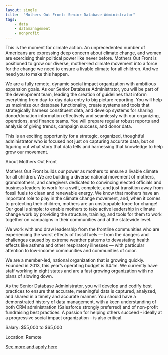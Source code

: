 ```yaml
---
layout: single
title:  "Mothers Out Front: Senior Database Administrator"
tags: 
    - data
    - datamanagement
    - nonprofit
---
```


This is the moment for climate action. An unprecedented number of Americans are expressing deep concern about climate change, and women are exercising their political power like never before. Mothers Out Front is positioned to grow our diverse, mother-led climate movement into a force for the change we need to ensure a livable climate for all children. And we need you to make this happen.

We are a fully remote, dynamic social impact organization with ambitious expansion goals. As our Senior Database Administrator, you will be part of the development team, leading the creation of guidelines that inform everything from day-to-day data entry to big picture reporting. You will help us maximize our database functionality, create systems and tools that strategically harness constituent data, and develop systems for sharing donor/donation information effectively and seamlessly with our organizing, operations, and finance teams. You will prepare regular robust reports and analysis of giving trends, campaign success, and donor data.

This is an exciting opportunity for a strategic, organized, thoughtful administrator who is focused not just on capturing accurate data, but on figuring out what story that data tells and harnessing that knowledge to help grow our movement.  

About Mothers Out Front          

Mothers Out Front builds our power as mothers to ensure a livable climate for all children. We are building a diverse national movement of mothers, grandmothers, and caregivers dedicated to convincing elected officials and business leaders to work for a swift, complete, and just transition away from fossil fuels to clean and renewable energy. We know that mothers have an important role to play in the climate change movement, and, when it comes to protecting their children, mothers are an unstoppable force for change! Our goal is simple: to enable mothers to take active leadership in climate change work by providing the structure, training, and tools for them to work together on campaigns in their communities and at the statewide level. 

We work with and draw leadership from the frontline communities who are experiencing the worst effects of fossil fuels — from the dangers and challenges caused by extreme weather patterns to devastating health effects like asthma and other respiratory illnesses — with particular attention to low-income communities and communities of color. 

We are a member-led, national organization that is growing quickly. Founded in 2013, this year’s operating budget is $4.1m. We currently have staff working in eight states and are a fast growing organization with no plans of slowing down. 

As the Senior Database Administrator, you will develop and codify best practices to ensure that accurate, meaningful data is captured, analyzed, and shared in a timely and accurate manner. You should have a demonstrated history of data management, with a keen understanding of both CRM administration (Salesforce strongly preferred) and of non-profit fundraising best practices. A passion for helping others succeed -  ideally at a progressive social impact organization - is also critical. 


Salary:  $55,000 to $65,000


Location: Remote


[See more and apply here](https://www.mothersoutfront.org/job_opportunities)
